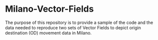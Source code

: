 # Milano-Vector-Fields
The purpose of this repository is to provide a sample of the code and the data needed to reproduce two sets of Vector Fields to depict origin destination (OD) movement data in Milano. 
